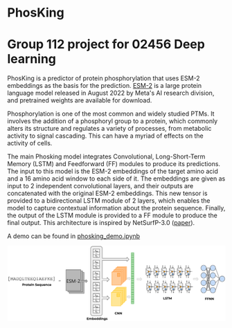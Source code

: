 # PhosKing
# Group 112 project for 02456 Deep learning

PhosKing is a predictor of protein phosphorylation that uses ESM-2 embeddings as the basis for the prediction. [ESM-2](https://github.com/facebookresearch/esm) is a large protein language model released in August 2022 by Meta's AI research division, and pretrained weights are available for download.

Phosphorylation is one of the most common and widely studied PTMs. It involves the addition of a phosphoryl group to a protein, which commonly alters its structure and regulates a variety of processes, from metabolic activity to signal cascading. This can have a myriad of effects on the activity of cells.

The main Phosking model integrates Convolutional, Long-Short-Term Memory (LSTM) and Feedforward (FF) modules to produce its predictions. The input to this model is the ESM-2 embeddings of the target amino acid and a 16 amino acid window to each side of it. The embeddings are given as input to 2 independent convolutional layers, and their outputs are concatenated with the original ESM-2 embeddings. This new tensor is provided to a bidirectional LSTM module of 2 layers, which enables the model to capture contextual information about the protein sequence. Finally, the output of the LSTM module is provided to a FF module to produce the final output. This architecture is inspired by NetSurfP-3.0 ([paper](https://doi.org/10.1093/nar/gkac439)).

A demo can be found in [phosking_demo.ipynb](https://github.com/serestech/PhosKing/blob/main/phosking_demo.ipynb)

<center><img width=900 src="model.png"></cneter>
